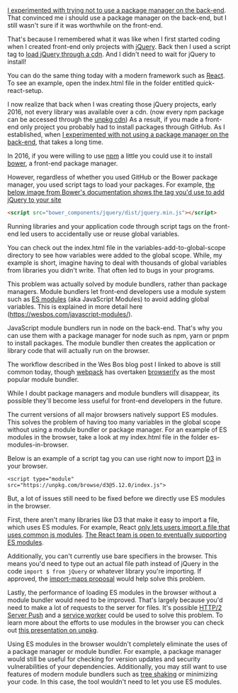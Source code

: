 [I experimented with trying not to use a package manager on the back-end](https://github.com/MattGoldwater/no-package-manager-backend-test). That convinced me i should use a package manager on the back-end, but I still wasn't sure if it was worthwhile on the front-end.

That's because I remembered what it was like when I first started coding when I created front-end only projects with [jQuery](https://jquery.com/). Back then I used a script tag to [load jQuery through a cdn](https://code.jquery.com/). And I didn't need to wait for jQuery to install! 

You can do the same thing today with a modern framework such as [React](https://reactjs.org/). To see an example, open the index.html file in the folder entitled quick-react-setup. 

I now realize that back when I was creating those jQuery projects, early 2016, not every library was available over a cdn. (now every npm package can be accessed through the [unpkg cdn](https://unpkg.com/)) As a result, if you made a front-end only project you probably had to install packages through GitHub. As I established, when [I experimented with not using a package manager on the back-end](https://github.com/MattGoldwater/no-package-manager-backend-test), that takes a long time. 

In 2016, if you were willing to use [npm](https://www.npmjs.com/) a little you could use it to install [bower](https://bower.io/#install-bower), a front-end package manager.

However, regardless of whether you used GitHub or the Bower package manager, you used script tags to load your packages. For example, [the below image from Bower's documentation shows the tag you'd use to add jQuery to your site](https://bower.io/#use-packages)

```html
<script src="bower_components/jquery/dist/jquery.min.js"></script>
```

Running libraries and your application code through script tags on the front-end led users to accidentally use or reuse global variables. 

You can check out the index.html file in the variables-add-to-global-scope directory to see how variables were added to the global scope. While, my example is short, imagine having to deal with thousands of global variables from libraries you didn't write. That often led to bugs in your programs. 

This problem was actually solved by module bundlers, rather than package managers. Module bundlers let front-end developers use a module system such as [ES modules](https://developer.mozilla.org/en-US/docs/Web/JavaScript/Guide/Modules) (aka JavaScript Modules) to avoid adding global variables. This is explained in more detail here (https://wesbos.com/javascript-modules/). 

JavaScript module bundlers run in node on the back-end. That's why you can use them with a package manager for node such as npm, yarn or pnpm to install packages. The module bundler then creates the application or library code that will actually run on the browser.

The workflow described in the Wes Bos blog post I linked to above is still common today, though [webpack](https://webpack.js.org/) has overtaken [browserify](http://browserify.org/) as the most popular module bundler.

While I doubt package managers and module bundlers will disappear, its possible they'll become less useful for front-end developers in the future. 

The current versions of all major browsers natively support ES modules. This solves the problem of having too many variables in the global scope without using a module bundler or package manager. For an example of ES modules in the browser, take a look at my index.html file in the folder es-modules-in-browser. 

 Below is an example of a script tag you can use right now to import [D3](https://d3js.org/) in your browser.

 `<script type="module" src="https://unpkg.com/browse/d3@5.12.0/index.js">`

But, a lot of issues still need to be fixed before we directly use ES modules in the browser.

First, there aren't many libraries like D3 that make it easy to import a file, which uses ES modules. For example, React [only lets users import a file that uses common js modules](https://unpkg.com/browse/react@16.12.0/index.js). [The React team is open to eventually supporting ES modules](https://github.com/facebook/react/issues/10021). 

Additionally, you can't currently use bare specifiers in the browser. This means you'd need to type out an actual file path instead of jQuery in the code `import $ from jQuery` or whatever library you're importing. If approved, the [import-maps proposal](https://github.com/WICG/import-maps) would help solve this problem.

Lastly, the performance of loading ES modules in the browser without a module bundler would need to be improved. That's largely because you'd need to make a lot of requests to the server for files. It's possible [HTTP/2 Server Push](https://en.wikipedia.org/wiki/HTTP/2_Server_Push) and a [service worker](https://developers.google.com/web/fundamentals/primers/service-workers) could be used to solve this problem. To learn more about the efforts to use modules in the browser you can check out [this presentation on unpkg](https://www.youtube.com/watch?v=2rhkgB8Cohc).

Using ES modules in the browser wouldn't completely eliminate the uses of a package manager or module bundler. For example, a package manager would still be useful for checking for version updates and security vulnerabilities of your dependencies. Additionally, you may still want to use features of modern module bundlers such as [tree shaking](https://webpack.js.org/guides/tree-shaking/) or minimizing your code. In this case, the tool wouldn't need to let you use ES modules.
